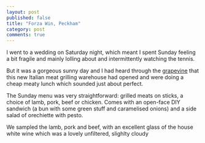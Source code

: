 ```yaml
---
layout: post
published: false
title: "Forza Win, Peckham"
category: post
comments: true
---
```


I went to a wedding on Saturday night, which meant I spent Sunday feeling a bit fragile and mainly lolling about and intermittently watching the tennis. 

But it was a gorgeous sunny day and I had heard through the [grapevine](http://peckhampeculiar.tumblr.com/) that this new Italian meat grilling warehouse had opened and were doing a cheap meaty lunch which sounded just about perfect.

The Sunday menu was very straightforward: grilled meats on sticks, a choice of lamb, pork, beef or chicken. Comes with an open-face DIY sandwich (a bun with some green stuff and caramelised onions) and a side salad of orechiette with pesto.

We sampled the lamb, pork and beef, with an excellent glass of the house white wine which was a lovely unfiltered, slighlty cloudy